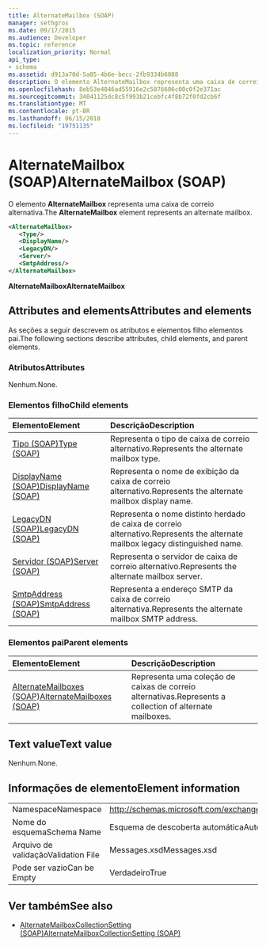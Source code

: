 ```yaml
---
title: AlternateMailbox (SOAP)
manager: sethgros
ms.date: 09/17/2015
ms.audience: Developer
ms.topic: reference
localization_priority: Normal
api_type:
- schema
ms.assetid: d913a70d-5a85-4b6e-becc-2fb9334b6088
description: O elemento AlternateMailbox representa uma caixa de correio alternativa.
ms.openlocfilehash: 8eb53e4846ad55916e2c5876606c00c0f2e371ac
ms.sourcegitcommit: 34041125dc8c5f993b21cebfc4f8b72f0fd2cb6f
ms.translationtype: MT
ms.contentlocale: pt-BR
ms.lasthandoff: 06/15/2018
ms.locfileid: "19751135"
---
```

# <a name="alternatemailbox-soap"></a><span data-ttu-id="68d40-103">AlternateMailbox (SOAP)</span><span class="sxs-lookup"><span data-stu-id="68d40-103">AlternateMailbox (SOAP)</span></span>

<span data-ttu-id="68d40-104">O elemento **AlternateMailbox** representa uma caixa de correio alternativa.</span><span class="sxs-lookup"><span data-stu-id="68d40-104">The **AlternateMailbox** element represents an alternate mailbox.</span></span> 
  
```XML
<AlternateMailbox>
   <Type/>
   <DisplayName/>
   <LegacyDN/>
   <Server/>
   <SmtpAddress/>
</AlternateMailbox>
```

 <span data-ttu-id="68d40-105">**AlternateMailbox**</span><span class="sxs-lookup"><span data-stu-id="68d40-105">**AlternateMailbox**</span></span>
## <a name="attributes-and-elements"></a><span data-ttu-id="68d40-106">Attributes and elements</span><span class="sxs-lookup"><span data-stu-id="68d40-106">Attributes and elements</span></span>

<span data-ttu-id="68d40-107">As seções a seguir descrevem os atributos e elementos filho elementos pai.</span><span class="sxs-lookup"><span data-stu-id="68d40-107">The following sections describe attributes, child elements, and parent elements.</span></span>
  
### <a name="attributes"></a><span data-ttu-id="68d40-108">Atributos</span><span class="sxs-lookup"><span data-stu-id="68d40-108">Attributes</span></span>

<span data-ttu-id="68d40-109">Nenhum.</span><span class="sxs-lookup"><span data-stu-id="68d40-109">None.</span></span>
  
### <a name="child-elements"></a><span data-ttu-id="68d40-110">Elementos filho</span><span class="sxs-lookup"><span data-stu-id="68d40-110">Child elements</span></span>

|<span data-ttu-id="68d40-111">**Elemento**</span><span class="sxs-lookup"><span data-stu-id="68d40-111">**Element**</span></span>|<span data-ttu-id="68d40-112">**Descrição**</span><span class="sxs-lookup"><span data-stu-id="68d40-112">**Description**</span></span>|
|:-----|:-----|
|[<span data-ttu-id="68d40-113">Tipo (SOAP)</span><span class="sxs-lookup"><span data-stu-id="68d40-113">Type (SOAP)</span></span>](type-soap.md) <br/> |<span data-ttu-id="68d40-114">Representa o tipo de caixa de correio alternativo.</span><span class="sxs-lookup"><span data-stu-id="68d40-114">Represents the alternate mailbox type.</span></span>  <br/> |
|[<span data-ttu-id="68d40-115">DisplayName (SOAP)</span><span class="sxs-lookup"><span data-stu-id="68d40-115">DisplayName (SOAP)</span></span>](displayname-soap.md) <br/> |<span data-ttu-id="68d40-116">Representa o nome de exibição da caixa de correio alternativo.</span><span class="sxs-lookup"><span data-stu-id="68d40-116">Represents the alternate mailbox display name.</span></span>  <br/> |
|[<span data-ttu-id="68d40-117">LegacyDN (SOAP)</span><span class="sxs-lookup"><span data-stu-id="68d40-117">LegacyDN (SOAP)</span></span>](legacydn-soap.md) <br/> |<span data-ttu-id="68d40-118">Representa o nome distinto herdado de caixa de correio alternativo.</span><span class="sxs-lookup"><span data-stu-id="68d40-118">Represents the alternate mailbox legacy distinguished name.</span></span>  <br/> |
|[<span data-ttu-id="68d40-119">Servidor (SOAP)</span><span class="sxs-lookup"><span data-stu-id="68d40-119">Server (SOAP)</span></span>](server-soap.md) <br/> |<span data-ttu-id="68d40-120">Representa o servidor de caixa de correio alternativo.</span><span class="sxs-lookup"><span data-stu-id="68d40-120">Represents the alternate mailbox server.</span></span>  <br/> |
|[<span data-ttu-id="68d40-121">SmtpAddress (SOAP)</span><span class="sxs-lookup"><span data-stu-id="68d40-121">SmtpAddress (SOAP)</span></span>](smtpaddress-soap.md) <br/> |<span data-ttu-id="68d40-122">Representa a endereço SMTP da caixa de correio alternativa.</span><span class="sxs-lookup"><span data-stu-id="68d40-122">Represents the alternate mailbox SMTP address.</span></span>  <br/> |
   
### <a name="parent-elements"></a><span data-ttu-id="68d40-123">Elementos pai</span><span class="sxs-lookup"><span data-stu-id="68d40-123">Parent elements</span></span>

|<span data-ttu-id="68d40-124">**Elemento**</span><span class="sxs-lookup"><span data-stu-id="68d40-124">**Element**</span></span>|<span data-ttu-id="68d40-125">**Descrição**</span><span class="sxs-lookup"><span data-stu-id="68d40-125">**Description**</span></span>|
|:-----|:-----|
|[<span data-ttu-id="68d40-126">AlternateMailboxes (SOAP)</span><span class="sxs-lookup"><span data-stu-id="68d40-126">AlternateMailboxes (SOAP)</span></span>](alternatemailboxes-soap.md) <br/> |<span data-ttu-id="68d40-127">Representa uma coleção de caixas de correio alternativas.</span><span class="sxs-lookup"><span data-stu-id="68d40-127">Represents a collection of alternate mailboxes.</span></span>  <br/> |
   
## <a name="text-value"></a><span data-ttu-id="68d40-128">Text value</span><span class="sxs-lookup"><span data-stu-id="68d40-128">Text value</span></span>

<span data-ttu-id="68d40-129">Nenhum.</span><span class="sxs-lookup"><span data-stu-id="68d40-129">None.</span></span>
  
## <a name="element-information"></a><span data-ttu-id="68d40-130">Informações de elemento</span><span class="sxs-lookup"><span data-stu-id="68d40-130">Element information</span></span>

|||
|:-----|:-----|
|<span data-ttu-id="68d40-131">Namespace</span><span class="sxs-lookup"><span data-stu-id="68d40-131">Namespace</span></span>  <br/> |http://schemas.microsoft.com/exchange/2010/Autodiscover  <br/> |
|<span data-ttu-id="68d40-132">Nome do esquema</span><span class="sxs-lookup"><span data-stu-id="68d40-132">Schema Name</span></span>  <br/> |<span data-ttu-id="68d40-133">Esquema de descoberta automática</span><span class="sxs-lookup"><span data-stu-id="68d40-133">Autodiscover schema</span></span>  <br/> |
|<span data-ttu-id="68d40-134">Arquivo de validação</span><span class="sxs-lookup"><span data-stu-id="68d40-134">Validation File</span></span>  <br/> |<span data-ttu-id="68d40-135">Messages.xsd</span><span class="sxs-lookup"><span data-stu-id="68d40-135">Messages.xsd</span></span>  <br/> |
|<span data-ttu-id="68d40-136">Pode ser vazio</span><span class="sxs-lookup"><span data-stu-id="68d40-136">Can be Empty</span></span>  <br/> |<span data-ttu-id="68d40-137">Verdadeiro</span><span class="sxs-lookup"><span data-stu-id="68d40-137">True</span></span>  <br/> |
   
## <a name="see-also"></a><span data-ttu-id="68d40-138">Ver também</span><span class="sxs-lookup"><span data-stu-id="68d40-138">See also</span></span>

- [<span data-ttu-id="68d40-139">AlternateMailboxCollectionSetting (SOAP)</span><span class="sxs-lookup"><span data-stu-id="68d40-139">AlternateMailboxCollectionSetting (SOAP)</span></span>](alternatemailboxcollectionsetting-soap.md)

